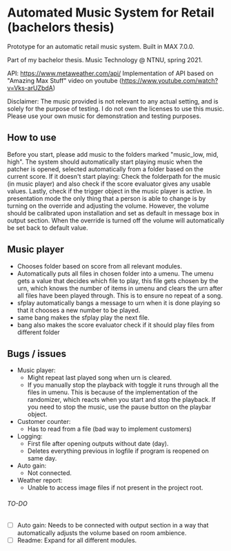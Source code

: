 # Automated Music System for Retail (bachelors thesis)
Prototype for an automatic retail music system.
Built in MAX 7.0.0.

Part of my bachelor thesis. 
Music Technology @ NTNU, spring 2021.

API: https://www.metaweather.com/api/
Implementation of API based on "Amazing Max Stuff" video on youtube (https://www.youtube.com/watch?v=Vks-arUZbdA)

Disclaimer: The music provided is not relevant to any actual setting, and is solely for the purpose of testing. I do not own the licenses to use this music. Please use your own music for demonstration and testing purposes.

## How to use
Before you start, please add music to the folders marked "music_low, mid, high". The system should automatically start playing music when the patcher is opened, selected automatically from a folder based on the current score. 
If it doesn't start playing: Check the folderpath for the music (in music player) and also check if the score evaluator gives any usable values. Lastly, check if the trigger object in the music player is active.
In presentation mode the only thing that a person is able to change is by turning on the override and adjusting the volume. However, the volume should be calibrated upon installation and set as default in message box in output section. When the override is turned off the volume will automatically be set back to default value.

## Music player
- Chooses folder based on score from all relevant modules.
- Automatically puts all files in chosen folder into a umenu.
The umenu gets a value that decides which file to play, this file gets chosen by the urn, which knows the number of items in umenu and clears the urn after all files have been played through. This is to ensure no repeat of a song.
- sfplay automatically bangs a message to urn when it is done playing so that it chooses a new number to be played.
- same bang makes the sfplay play the next file.
- bang also makes the score evaluator check if it should play files from different folder

## Bugs / issues
- Music player:
	- Might repeat last played song when urn is cleared.
	- If you manually stop the playback with toggle it runs through all the files in umenu. This is because of the implementation of the randomizer, which reacts when you start and stop the playback. If you need to stop the music, use the pause button on the playbar object.
- Customer counter:
	- Has to read from a file (bad way to implement customers)
- Logging:
	- First file after opening outputs without date (day).
	- Deletes everything previous in logfile if program is reopened on same day.
- Auto gain:
	- Not connected. 
- Weather report:
	- Unable to access image files if not present in the project root.

###### TO-DO
- [ ] Auto gain: Needs to be connected with output section in a way that automatically adjusts the volume based on room ambience.
- [ ] Readme: Expand for all different modules.
